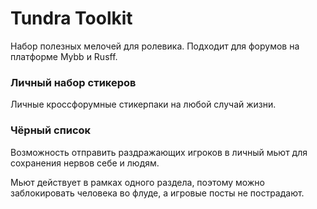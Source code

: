 # Tundra Toolkit

Набор полезных мелочей для ролевика. Подходит для форумов на платформе Mybb и Rusff.

### Личный набор стикеров

Личные кроссфорумные стикерпаки на любой случай жизни.

### Чёрный список

Возможность отправить раздражающих игроков в личный мьют для сохранения
нервов себе и людям.

Мьют действует в рамках одного раздела, поэтому можно заблокировать
человека во флуде, а игровые посты не пострадают.